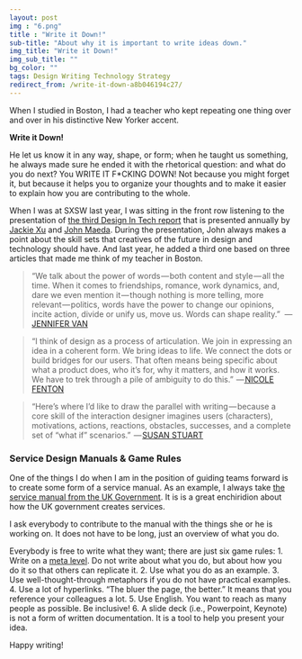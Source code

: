 ```yaml
---
layout: post
img : "6.png"
title : "Write it Down!"
sub-title: "About why it is important to write ideas down."
img_title: "Write it Down!"
img_sub_title: ""
bg_color: ""
tags: Design Writing Technology Strategy
redirect_from: /write-it-down-a8b046194c27/
---
```

When I studied in Boston, I had a teacher who kept repeating one thing over and over in his distinctive New Yorker accent.

**Write it Down!**

He let us know it in any way, shape, or form; when he taught us something, he always made sure he ended it with the rhetorical question: and what do you do next? You WRITE IT F*CKING DOWN! Not because you might forget it, but because it helps you to organize your thoughts and to make it easier to explain how you are contributing to the whole.

When I was at SXSW last year, I was sitting in the front row listening to the presentation of [the third Design In Tech report](https://designintechreport.wordpress.com/) that is presented annually by [Jackie Xu](https://twitter.com/JShoee) and [John Maeda](https://twitter.com/johnmaeda). During the presentation, John always makes a point about the skill sets that creatives of the future in design and technology should have. And last year, he added a third one based on three articles that made me think of my teacher in Boston.

> “We talk about the power of words — both content and style — all the time. When it comes to friendships, romance, work dynamics, and, dare we even mention it — though nothing is more telling, more relevant — politics, words have the power to change our opinions, incite action, divide or unify us, move us. Words can shape reality.” 
> — [JENNIFER VAN](https://rgabydesign.com/words-are-missing-from-the-conversation-about-brand-design-a8045c4d175f)

> “I think of design as a process of articulation. We join in expressing an idea in a coherent form. We bring ideas to life. We connect the dots or build bridges for our users. That often means being specific about what a product does, who it’s for, why it matters, and how it works. We have to trek through a pile of ambiguity to do this.”
>  —[ NICOLE FENTON](http://nicolefenton.com/words-as-material/)

> “Here’s where I’d like to draw the parallel with writing — because a core skill of the interaction designer imagines users (characters), motivations, actions, reactions, obstacles, successes, and a complete set of “what if” scenarios.”
>  — [SUSAN STUART](https://blog.prototypr.io/why-creating-a-ux-is-like-writing-often-more-than-art-288efae9523e)

### Service Design Manuals & Game Rules

One of the things I do when I am in the position of guiding teams forward is to create some form of a service manual. As an example, I always take [the service manual from the UK Government](https://www.gov.uk/service-manual). It is is a great enchiridion about how the UK government creates services.

I ask everybody to contribute to the manual with the things she or he is working on. It does not have to be long, just an overview of what you do.

Everybody is free to write what they want; there are just six game rules:
1\. Write on a [meta level](https://en.wikipedia.org/wiki/Meta). Do not write about what you do, but about how you do it so that others can replicate it.
2\. Use what you do as an example.
3\. Use well-thought-through metaphors if you do not have practical examples.
4\. Use a lot of hyperlinks. “The bluer the page, the better.” It means that you reference your colleagues a lot.
5\. Use English. You want to reach as many people as possible. Be inclusive!
6\. A slide deck (i.e., Powerpoint, Keynote) is not a form of written documentation. It is a tool to help you present your idea.

Happy writing!
